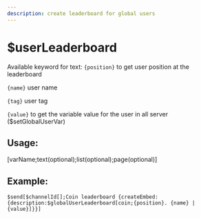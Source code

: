 ```yaml
---
description: create leaderboard for global users 
---
```


# $userLeaderboard
Available keyword for text: `{position}` to get user position at the leaderboard

`{name}` user name

`{tag}` user tag

`{value}` to get the variable value for the user in all server ($setGlobalUserVar)
## Usage:
[varName;text(optional);list(optional);page(optional)]

## Example:
```
$send[$channelId[];Coin leaderboard {createEmbed:{description:$globalUserLeaderboard[coin;{position}. {name} | {value}]}}]
```
